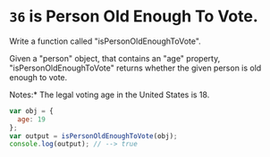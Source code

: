 # `36` is Person Old Enough To Vote.

 Write a function called "isPersonOldEnoughToVote".

Given a "person" object, that contains an "age" property, "isPersonOldEnoughToVote" returns whether the given person is old enough to vote.

Notes:* The legal voting age in the United States is 18.



```js
var obj = {
  age: 19
};
var output = isPersonOldEnoughToVote(obj);
console.log(output); // --> true
```
